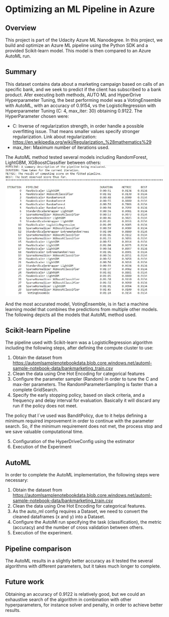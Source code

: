 # Optimizing an ML Pipeline in Azure

## Overview
This project is part of the Udacity Azure ML Nanodegree.
In this project, we build and optimize an Azure ML pipeline using the Python SDK and a provided Scikit-learn model.
This model is then compared to an Azure AutoML run.

## Summary
This dataset contains data about a marketing campaign based on calls of an specific bank, and we seek to predict if the client has subscribed to a bank product. 
Afer executing both methods, AUTO ML and HyperDrive Hyperparameter Tuning, the best performing model was a VotingEnsemble with AutoML, with an accuracy of 0.9154, vs the LogisticRegression with Hyperparameter Tuning (C: 4, max_iter: 30) obtaining 0.9122.
The HyperParameter chosen were:
* C: Inverse of regularization strength, in order handle a possible overfitting issue. That means smaller values specify stronger regularization. Link about regularization: https://en.wikipedia.org/wiki/Regularization_%28mathematics%29
* max_iter: Maximum number of iterations used.

The AutoML method tested several models including RandomForest, LightGBM, XGBoostClassifier between others:
![Alt text](Automl.JPG?raw=true)

And the most accurated model, VotingEnsemble, is in fact a machine learning model that combines the predictions from multiple other models. The following depicts all the models that AutoML method used.


## Scikit-learn Pipeline
The pipeline used with Scikit-learn was a LogisticRegression algorithm including the following steps, after defining the compute cluster to use:
1. Obtain the dataset from https://automlsamplenotebookdata.blob.core.windows.net/automl-sample-notebook-data/bankmarketing_train.csv
2. Clean the data using One Hot Encoding for categorical features
3. Configure the parameter sampler (Random) in order to tune the C and max-iter parameters. The RandomParameterSampling is faster than a complete GridSearch.
4. Specify the early stopping policy, based on slack criteria, and a frequency and delay interval for evaluation. Basically it will discard any run if the policy does not meet. 

The policy that I´ve used was BanditPolicy, due to it helps defining a minimum required improvement in order to continue with the parameter search. So, if the minimum requirement does not met, the process stop and we save valuable computational time.

5. Configuration of the HyperDriveConfig using the estimator
6. Execution of the Experiment

## AutoML
In order to complete the AutoML implementation, the following steps were necessary:
1. Obtain the dataset from https://automlsamplenotebookdata.blob.core.windows.net/automl-sample-notebook-data/bankmarketing_train.csv
2. Clean the data using One Hot Encoding for categorical features.
3. As the auto_ml config requires a Dataset, we need to convert the cleaned dataframes (x and y) into a Dataset.
4. Configure the AutoMl run  specifying the task (classification), the metric (accuracy) and the number of cross validation between others.
5. Execution of the experiment.  

## Pipeline comparison
The AutoML results in a slightly better accuracy as it tested the several algorithms with different parameters, but it takes much longer to complete.

## Future work
Obtaining an accuracy of 0.9122 is relatively good, but we could an exhaustive search of the algorithm in combination with other hyperparameters, for instance solver and penalty, in order to achieve better results.
